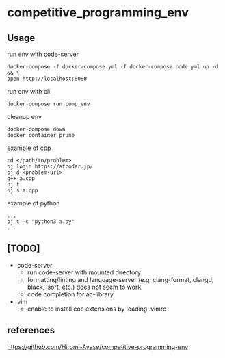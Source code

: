 # competitive_programming_env

## Usage
run env with code-server
```
docker-compose -f docker-compose.yml -f docker-compose.code.yml up -d && \
open http://localhost:8080
```

run env with cli
```
docker-compose run comp_env
```

cleanup env
```
docker-compose down
docker container prune
```

example of cpp
```
cd </path/to/problem>
oj login https://atcoder.jp/
oj d <problem-url>
g++ a.cpp
oj t
oj s a.cpp
```

example of python
```
...
oj t -c "python3 a.py"
...
```

## [TODO]
- code-server
    - run code-server with mounted directory
    - formatting/linting and language-server (e.g. clang-format, clangd, black, isort, etc.) does not seem to work.
    - code completion for ac-library
- vim
    - enable to install coc extensions by loading .vimrc

## references
https://github.com/Hiromi-Ayase/competitive-programming-env
